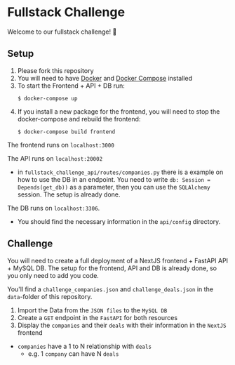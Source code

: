 # Fullstack Challenge
Welcome to our fullstack challenge! :wave:

## Setup
1. Please fork this repository
2. You will need to have [Docker](https://www.docker.com/) and [Docker Compose](https://docs.docker.com/compose/) installed
3. To start the Frontend + API + DB run:
    ```shell
    $ docker-compose up
    ```
4. If you install a new package for the frontend, you will need to stop the docker-compose and rebuild the frontend:
    ```shell
    $ docker-compose build frontend
    ```

The frontend runs on `localhost:3000`

The API runs on `localhost:20002`
- in `fullstack_challenge_api/routes/companies.py` there is a example on how to use the DB in an endpoint.
      You need to write `db: Session = Depends(get_db))` as a parameter, then you can use the `SQLAlchemy` session. The setup is already done.

The DB runs on `localhost:3306`.
- You should find the necessary information in the `api/config` directory.


## Challenge
You will need to create a full deployment of a NextJS frontend + FastAPI API + MySQL DB.
The setup for the frontend, API and DB is already done, so you only need to add you code.

You'll find a `challenge_companies.json` and `challenge_deals.json` in the `data`-folder of this repository.

1. Import the Data from the `JSON files` to the `MySQL DB`
2. Create a `GET` endpoint in the `FastAPI` for both resources
3. Display the `companies` and their `deals` with their information in the `NextJS` frontend

- `companies` have a 1 to N relationship with `deals`
  - e.g. 1 `company` can have N `deals`